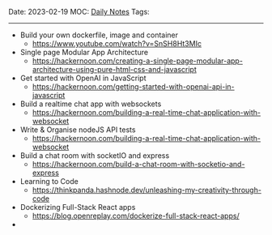 Date: 2023-02-19
MOC: [Daily Notes](../../1.%20MOC/Daily%20Notes.md)
Tags: 

---
* Build your own dockerfile, image and container
	* https://www.youtube.com/watch?v=SnSH8Ht3MIc
* Single page Modular App Architecture
	* https://hackernoon.com/creating-a-single-page-modular-app-architecture-using-pure-html-css-and-javascript
* Get started with OpenAI in JavaScript
	* https://hackernoon.com/getting-started-with-openai-api-in-javascript
* Build a realtime chat app with websockets
	* https://hackernoon.com/building-a-real-time-chat-application-with-websocket
* Write & Organise nodeJS API tests
	* https://hackernoon.com/building-a-real-time-chat-application-with-websocket
* Build a chat room with socketIO and express
	* https://hackernoon.com/build-a-chat-room-with-socketio-and-express
* Learning to Code
	* https://thinkpanda.hashnode.dev/unleashing-my-creativity-through-code
* Dockerizing Full-Stack React apps
	* https://blog.openreplay.com/dockerize-full-stack-react-apps/
* 